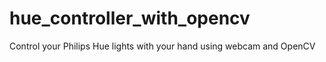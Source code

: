 # hue_controller_with_opencv
Control your Philips Hue lights with your hand using webcam and OpenCV
